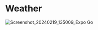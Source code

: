 # Weather

![Screenshot_20240219_135009_Expo Go](https://github.com/lavia1/Weather/assets/127945558/7c8e77eb-04c2-4b3e-aa39-f44ae9c83bf5)
